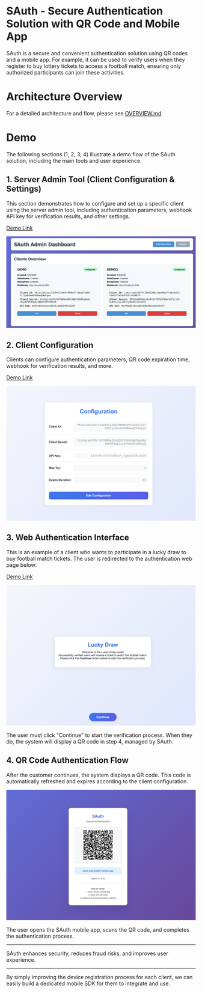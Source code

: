 # SAuth - Secure Authentication Solution with QR Code and Mobile App

SAuth is a secure and convenient authentication solution using QR codes and a mobile app. For example, it can be used to verify users when they register to buy lottery tickets to access a football match, ensuring only authorized participants can join these activities.

# Architecture Overview

For a detailed architecture and flow, please see [OVERVIEW.md](OVERVIEW.md).

# Demo

The following sections (1, 2, 3, 4) illustrate a demo flow of the SAuth solution, including the main tools and user experience.

## 1. Server Admin Tool (Client Configuration & Settings)

This section demonstrates how to configure and set up a specific client using the server admin tool, including authentication parameters, webhook API key for verification results, and other settings.

[Demo Link](http://35.165.147.18:3000)

![Server Admin Tool](img/server-admin-tool.png)

## 2. Client Configuration

Clients can configure authentication parameters, QR code expiration time, webhook for verification results, and more.

[Demo Link](http://35.165.147.18:3001/admin)

![Client Admin Tool](img/client-admin-tool.png)

## 3. Web Authentication Interface

This is an example of a client who wants to participate in a lucky draw to buy football match tickets. The user is redirected to the authentication web page below:

[Demo Link](http://35.165.147.18:3001)

![Client Web](img/client-web.png)

The user must click "Continue" to start the verification process. When they do, the system will display a QR code in step 4, managed by SAuth.

## 4. QR Code Authentication Flow

After the customer continues, the system displays a QR code. This code is automatically refreshed and expires according to the client configuration.

![QR Code Screen](img/qr-code-screen.png)

The user opens the SAuth mobile app, scans the QR code, and completes the authentication process.

---

SAuth enhances security, reduces fraud risks, and improves user experience.

---

By simply improving the device registration process for each client, we can easily build a dedicated mobile SDK for them to integrate and use.
